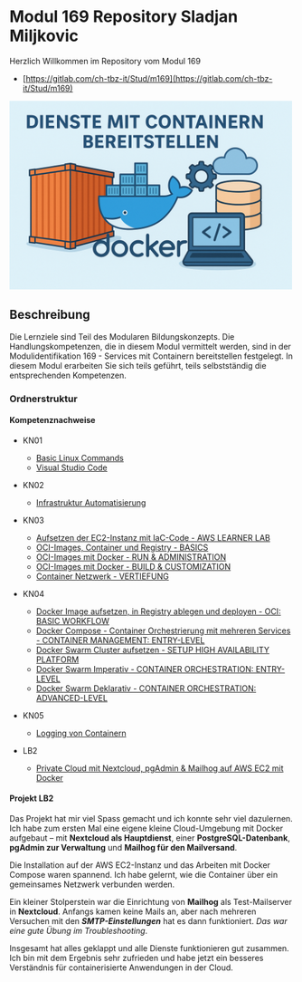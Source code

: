 # Modul 169 Repository Sladjan Miljkovic

Herzlich Willkommen im Repository vom Modul 169
- [https://gitlab.com/ch-tbz-it/Stud/m169](https://gitlab.com/ch-tbz-it/Stud/m169)

<img src="https://github.com/Sladji10/m169-miljkovic/blob/main/Screenshots/m169.png?raw=true" width="500" />

## Beschreibung
Die Lernziele sind Teil des Modularen Bildungskonzepts. Die Handlungskompetenzen, die in diesem Modul vermittelt werden, sind in der Modulidentifikation 169 - Services mit Containern bereitstellen festgelegt.
In diesem Modul erarbeiten Sie sich teils geführt, teils selbstständig die entsprechenden Kompetenzen.

### Ordnerstruktur

#### Kompetenznachweise

- KN01
  - [Basic Linux Commands](KN01/Challenge_4.md)
  - [Visual Studio Code](KN01/Challenge_5.md)

- KN02
  - [Infrastruktur Automatisierung](KN02/Infrastruktur_Automatisierung.md)

- KN03
  - [Aufsetzen der EC2-Instanz mit IaC-Code - AWS LEARNER LAB](KN03/Aufgabe_A.md)
  - [OCI-Images, Container und Registry - BASICS](KN03/Aufgabe_B.md)
  - [OCI-Images mit Docker - RUN & ADMINISTRATION](KN03/Aufgabe_C.md)
  - [OCI-Images mit Docker - BUILD & CUSTOMIZATION](KN03/Aufgabe_D.md)
  - [Container Netzwerk - VERTIEFUNG](KN03/Aufgabe_E.md)

- KN04
  - [Docker Image aufsetzen, in Registry ablegen und deployen - OCI: BASIC WORKFLOW](KN04/Aufgabe_Aa.md)
  - [Docker Compose - Container Orchestrierung mit mehreren Services - CONTAINER MANAGEMENT: ENTRY-LEVEL](KN04/Aufgabe_Bb.md)
  - [Docker Swarm Cluster aufsetzen - SETUP HIGH AVAILABILITY PLATFORM](KN04/Aufgabe_Cc.md)
  - [Docker Swarm Imperativ - CONTAINER ORCHESTRATION: ENTRY-LEVEL](KN04/Aufgabe_Dd.md)
  - [Docker Swarm Deklarativ - CONTAINER ORCHESTRATION: ADVANCED-LEVEL](KN04/Aufgabe_Ee.md)

- KN05
  - [Logging von Containern](KN05/Logging_von_Containern.md)

- LB2
  - [Private Cloud mit Nextcloud, pgAdmin & Mailhog auf AWS EC2 mit Docker](LB2/Dokumentation.md)

#### Projekt LB2

Das Projekt hat mir viel Spass gemacht und ich konnte sehr viel dazulernen. Ich habe zum ersten Mal eine eigene kleine Cloud-Umgebung mit Docker aufgebaut – mit **Nextcloud als Hauptdienst**, einer **PostgreSQL-Datenbank**, **pgAdmin zur Verwaltung** und **Mailhog für den Mailversand**.

Die Installation auf der AWS EC2-Instanz und das Arbeiten mit Docker Compose waren spannend. Ich habe gelernt, wie die Container über ein gemeinsames Netzwerk verbunden werden.

Ein kleiner Stolperstein war die Einrichtung von **Mailhog** als Test-Mailserver in **Nextcloud**. Anfangs kamen keine Mails an, aber nach mehreren Versuchen mit den ***SMTP-Einstellungen*** hat es dann funktioniert. *Das war eine gute Übung im Troubleshooting*.

Insgesamt hat alles geklappt und alle Dienste funktionieren gut zusammen. Ich bin mit dem Ergebnis sehr zufrieden und habe jetzt ein besseres Verständnis für containerisierte Anwendungen in der Cloud.
